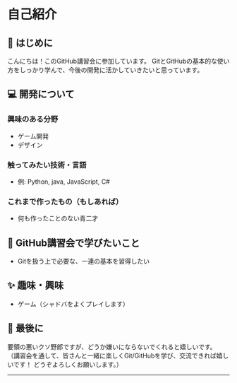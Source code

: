 # 自己紹介

## 👋 はじめに

こんにちは！このGitHub講習会に参加しています。
GitとGitHubの基本的な使い方をしっかり学んで、今後の開発に活かしていきたいと思っています。

## 💻 開発について

### 興味のある分野
* ゲーム開発
* デザイン

### 触ってみたい技術・言語
* 例: Python, java, JavaScript, C#

### これまで作ったもの（もしあれば）
* 何も作ったことのない青二才

## 🚀 GitHub講習会で学びたいこと

* Gitを扱う上で必要な、一連の基本を習得したい

## ✨ 趣味・興味

* ゲーム（シャドバをよくプレイします）


## 🤝 最後に

要領の悪いクソ野郎ですが、どうか嫌いにならないでくれると嬉しいです。
（講習会を通して、皆さんと一緒に楽しくGit/GitHubを学び、交流できれば嬉しいです！
どうぞよろしくお願いします。）

---